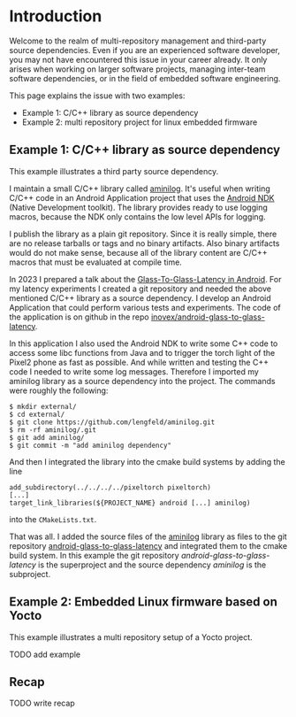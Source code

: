 # Introduction

Welcome to the realm of multi-repository management and third-party source
dependencies. Even if you are an experienced software developer, you may not
have encountered this issue in your career already.  It only arises when
working on larger software projects, managing inter-team software dependencies,
or in the field of embedded software engineering.

This page explains the issue with two examples:

* Example 1: C/C++ library as source dependency
* Example 2: multi repository project for linux embedded firmware


## Example 1: C/C++ library as source dependency

This example illustrates a third party source dependency.

I maintain a small C/C++ library called
[aminilog](https://github.com/lengfeld/aminilog). It's useful when writing
C/C++ code in an Android Application project that uses the
[Android NDK](https://developer.android.com/ndk/)
(Native Development toolkit). The library provides ready to use logging macros,
because the NDK only contains the low level APIs for logging.

I publish the library as a plain git repository. Since it is really
simple, there are no release tarballs or tags and no binary artifacts. Also
binary artifacts would do not make sense, because all of the library content
are C/C++ macros that must be evaluated at compile time.

In 2023 I prepared a talk about the
[Glass-To-Glass-Latency in Android](https://www.youtube.com/watch?v=NKP4JcVegbY).
For my latency experiments I created a git repository and needed the above
mentioned C/C++ library as a source dependency.  I develop an Android
Application that could perform various tests and experiments. The code of the
application is on github in the repo
[inovex/android-glass-to-glass-latency](https://github.com/inovex/android-glass-to-glass-latency/).

In this application I also used the Android NDK to write some C++ code to
access some libc functions from Java and to trigger the torch light of the
Pixel2 phone as fast as possible.  And while written and testing the C++ code I
needed to write some log messages.  Therefore I imported my aminilog library as
a source dependency into the project. The commands were roughly the following:

    $ mkdir external/
    $ cd external/
    $ git clone https://github.com/lengfeld/aminilog.git
    $ rm -rf aminilog/.git
    $ git add aminilog/
    $ git commit -m "add aminilog dependency"

And then I integrated the library into the cmake build systems by adding the line

    add_subdirectory(../../../../pixeltorch pixeltorch)
    [...]
    target_link_libraries(${PROJECT_NAME} android [...] aminilog)

into the `CMakeLists.txt`.

That was all. I added the source files of the [aminilog](https://github.com/lengfeld/aminilog)
library as files to the git repository
[android-glass-to-glass-latency](https://github.com/inovex/android-glass-to-glass-latency/)
and integrated them to the cmake build system.
In this example the git repository *android-glass-to-glass-latency* is the
superproject and the source dependency *aminilog* is the subproject.


## Example 2: Embedded Linux firmware based on Yocto

This example illustrates a multi repository setup of a Yocto project.

TODO add example

## Recap

TODO write recap
